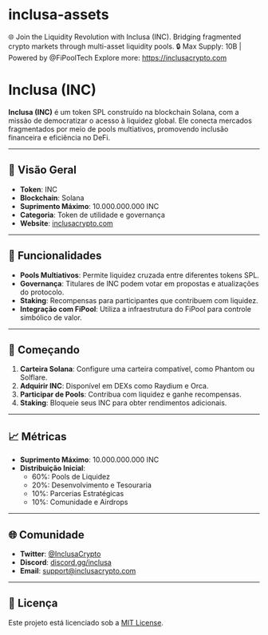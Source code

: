 # inclusa-assets

🌐 Join the Liquidity Revolution with Inclusa (INC).
Bridging fragmented crypto markets through multi-asset liquidity pools.
🔒 Max Supply: 10B | Powered by @FiPoolTech
Explore more: https://inclusacrypto.com

# Inclusa (INC)

**Inclusa (INC)** é um token SPL construído na blockchain Solana, com a missão de democratizar o acesso à liquidez global. Ele conecta mercados fragmentados por meio de pools multiativos, promovendo inclusão financeira e eficiência no DeFi.

---

## 🔹 Visão Geral

- **Token**: INC
- **Blockchain**: Solana
- **Suprimento Máximo**: 10.000.000.000 INC
- **Categoria**: Token de utilidade e governança
- **Website**: [inclusacrypto.com](https://inclusacrypto.com)

---

## 🧩 Funcionalidades

- **Pools Multiativos**: Permite liquidez cruzada entre diferentes tokens SPL.
- **Governança**: Titulares de INC podem votar em propostas e atualizações do protocolo.
- **Staking**: Recompensas para participantes que contribuem com liquidez.
- **Integração com FiPool**: Utiliza a infraestrutura do FiPool para controle simbólico de valor.

---

## 🚀 Começando

1. **Carteira Solana**: Configure uma carteira compatível, como Phantom ou Solflare.
2. **Adquirir INC**: Disponível em DEXs como Raydium e Orca.
3. **Participar de Pools**: Contribua com liquidez e ganhe recompensas.
4. **Staking**: Bloqueie seus INC para obter rendimentos adicionais.

---

## 📈 Métricas

- **Suprimento Máximo**: 10.000.000.000 INC
- **Distribuição Inicial**:
  - 60%: Pools de Liquidez
  - 20%: Desenvolvimento e Tesouraria
  - 10%: Parcerias Estratégicas
  - 10%: Comunidade e Airdrops

---

## 🌐 Comunidade

- **Twitter**: [@InclusaCrypto](https://twitter.com/InclusaCrypto)
- **Discord**: [discord.gg/inclusa](https://discord.gg/inclusa)
- **Email**: [support@inclusacrypto.com](mailto:support@inclusacrypto.com)

---

## 📜 Licença

Este projeto está licenciado sob a [MIT License](LICENSE).

